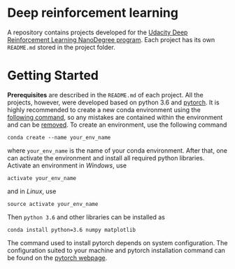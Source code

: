 # Deep reinforcement learning

A repository contains projects developed for the [Udacity Deep Reinforcement Learning NanoDegree program](!https://www.udacity.com/course/deep-reinforcement-learning-nanodegree--nd893). Each project has its own `README.md` stored in the project folder.

# Getting Started

**Prerequisites** are described in the `README.md` of each project. All the projects, however, were developed based on python 3.6 and [pytorch](!https://pytorch.org/). It is highly recommended to create a new conda environment using the [following command](!https://conda.io/docs/user-guide/tasks/manage-environments.html#creating-an-environment-with-commands), so any mistakes are contained within the environment and can be [removed](!https://conda.io/docs/user-guide/tasks/manage-environments.html#removing-an-environment). To create an environment, use the following command
```
conda create --name your_env_name
```
where `your_env_name` is the name of your conda environment. After that, one can activate the environment and install all required python libraries. Activate an environment in *Windows*, use
```
activate your_env_name
```
and in *Linux*, use
```
source activate your_env_name
```
Then `python 3.6` and other libraries can be installed as
```
conda install python=3.6 numpy matplotlib
```
The command used to install pytorch depends on system configuration. The configuration suited to your machine and pytorch installation command can be found on the [pytorch webpage](!https://pytorch.org/).